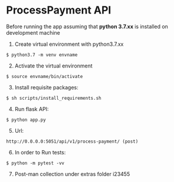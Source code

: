 # ProcessPayment API

Before running the app assuming that **python 3.7.xx** is installed on development machine

1. Create virtual environment with python3.7.xx
```shell
$ python3.7 -m venv envname
```
2. Activate the virtual environment
```shell
$ source envname/bin/activate
```
3. Install requisite packages:
```shell
$ sh scripts/install_requirements.sh
```
4. Run flask API:
```shell
$ python app.py
```
5. Url:
```
http://0.0.0.0:5051/api/v1/process-payment/ (post)
```
6. In order to Run tests:
```
$ python -m pytest -vv
```
7. Post-man collection under extras folder
i23455
